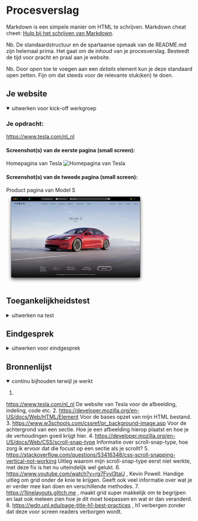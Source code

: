 # Procesverslag
Markdown is een simpele manier om HTML te schrijven.
Markdown cheat cheet: [Hulp bij het schrijven van Markdown](https://github.com/adam-p/markdown-here/wiki/Markdown-Cheatsheet).

Nb. De standaardstructuur en de spartaanse opmaak van de README.md zijn helemaal prima. Het gaat om de inhoud van je procesverslag. Besteedt de tijd voor pracht en praal aan je website.

Nb. Door *open* toe te voegen aan een *details* element kun je deze standaard open zetten. Fijn om dat steeds voor de relevante stuk(ken) te doen.


## Je website

<details open>
<summary>uitwerken voor kick-off werkgroep</summary>

### Je opdracht:
https://www.tesla.com/nl_nl

#### Screenshot(s) van de eerste pagina (small screen):
Homepagina van Tesla
<img src="images/Screenshot 2022-01-12 at 00.07.13.png" width="375px" alt="Homepagina van Tesla">

#### Screenshot(s) van de tweede pagina (small screen):
Product pagina van Model S
<img src="images/Screenshot 2022-01-12 at 00.07.18.png" width="375px" alt="Product pagina van Model S">

</details>

## Toegankelijkheidstest

<details>
<summary>uitwerken na test</summary>

### Bevindingen
Lijst met je bevindingen die in de test naar voren kwamen:

#### Titel eerste bevinding
Hier korte omschrijving (met indien nodig een afbeelding)

Hier een omschrijving van hoe het opgelost kan worden (met indien nodig een afbeelding)


#### Titel tweede bevinding.
Hier korte omschrijving (met indien nodig een afbeelding)

Hier een omschrijving van hoe het opgelost kan worden (met indien nodig een afbeelding)


#### Titel volgende bevinding.
Hier korte omschrijving (met indien nodig een afbeelding)

Hier een omschrijving van hoe het opgelost kan worden (met indien nodig een afbeelding)


#### Titel nog een bevinding.
Hier korte omschrijving (met indien nodig een afbeelding)

Hier een omschrijving van hoe het opgelost kan worden (met indien nodig een afbeelding)

</details>

## Eindgesprek

<details>
<summary>uitwerken voor eindgesprek</summary>

### Stand van zaken
Wat was lastig?

In het begin was ik veel aan het opzoeken en aan het proberen maar lukte het telkens niet, dit kwam vooral door display: absolute en relative. Ook was ik vergeten hoe het nou precies zat met display: block en flex. Toen ik dit weer onder controle had ging het wel beter.

Ik vind het alleen nog moeilijk om onderdelen op de juiste plek te krijgen en hierbij de juiste definities te gebruiken. In het begin heb ik bijna alleen maar div gebruikt om alles goed op zijn plek te krijgen, na een feedback ronde heb ik dit helemaal omgegooid en heb ik overal de juiste elementen voor gebruikt (denk ik). Ook gebruik ik veel classes terwijl dit niet altijd nodig is. Ik denk dat er nogsteeds veel classes weg kunnen maar hier heb ik niet genoeg tijd voor gehad.

Ik had graag wat meer tijd gehad om alles nog goed uit te werken. Ik ben hier in de vakantie niet aan toegekomen ivm een SRP punt. Ik heb uiteindelijk de anmiatie niet gebruikt, ik weet wel waar ik deze ga toepassen en hoe. Ik ga bij de grid op de Model S pagina de micro interaction van Joost Faber gebruiken welke op codepin staat. Ik heb alleen nog niet genoeg tijd gehad om hier in te duiken omdat ik lang geen javascript heb gebruikt.

De website is wel responsive gemaakt, in eerste instantie wilde ik breakpoint maken voor 3 verschillende devices (mobiel, tablet en desktop). Toen ik hiermee bezig was zag ik online een reactie op een artikel die zei dat het verstandiger is om breakpoints te bepalen op de content van de site, dit leek mij ook een beter idee. Hierdoor blijft de site er beter uit zien voor verschillende schermen en niet alleen voor 3 devices.

### Screenshot(s)
<img src="images/Screenshot 2022-01-12 at 00.22.08.png">
<img src="images/Screenshot 2022-01-12 at 00.22.25.png">
<img src="images/Screenshot 2022-01-12 at 00.22.34.png">
</details>

## Bronnenlijst

<details open>
<summary>continu bijhouden terwijl je werkt</summary>

1.
https://www.tesla.com/nl_nl
De website van Tesla voor de afbeelding, indeling, code etc.
2.
https://developer.mozilla.org/en-US/docs/Web/HTML/Element
Voor de bases opzet van mijn HTML bestand.
3.
https://www.w3schools.com/cssref/pr_background-image.asp
Voor de achtergrond van een sectie. Hoe je een afbeelding hierop plaatst en hoe je de verhoudingen goed krijgt hier.
4. 
https://developer.mozilla.org/en-US/docs/Web/CSS/scroll-snap-type
Informatie over scroll-snap-type, hoe zorg ik ervoor dat die focust op een sectie als je scrollt?
5. 
https://stackoverflow.com/questions/53416348/css-scroll-snapping-vertical-not-working
Uitleg waarom mijn scroll-snap-type eerst niet werkte, met deze fix is het nu uiteindelijk wel gelukt.
6. 
https://www.youtube.com/watch?v=rg7Fvvl3taU , Kevin Powell. Handige uitleg om grid onder de knie te krijgen. Geeft ook veel informatie over wat je er verder mee kan doen en verschillende methodes. 
7. 
https://1linelayouts.glitch.me , maakt grid super makkelijk om te begrijpen en laat ook meteen zien hoe je dit moet toepassen en wat er dan veranderd.
8. 
https://wdn.unl.edu/page-title-h1-best-practices , h1 verbergen zonder dat deze voor screen readers verborgen wordt.
</details>
